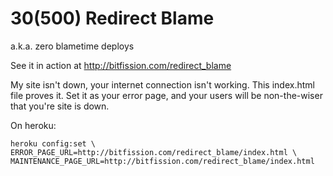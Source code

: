 # 30(500) Redirect Blame
a.k.a. zero blametime deploys

See it in action at http://bitfission.com/redirect_blame

My site isn't down, your internet connection isn't working. This index.html file proves it.  Set it as your error page, and your users will be non-the-wiser that you're site is down.

On heroku:

    heroku config:set \
    ERROR_PAGE_URL=http://bitfission.com/redirect_blame/index.html \
    MAINTENANCE_PAGE_URL=http://bitfission.com/redirect_blame/index.html
